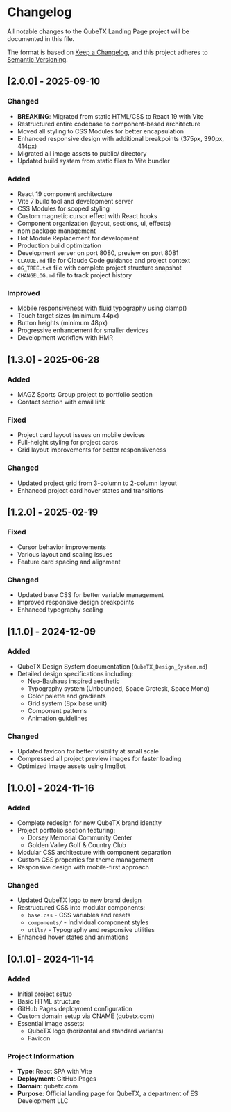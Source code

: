 # Changelog

All notable changes to the QubeTX Landing Page project will be documented in this file.

The format is based on [Keep a Changelog](https://keepachangelog.com/en/1.0.0/),
and this project adheres to [Semantic Versioning](https://semver.org/spec/v2.0.0.html).

## [2.0.0] - 2025-09-10

### Changed
- **BREAKING**: Migrated from static HTML/CSS to React 19 with Vite
- Restructured entire codebase to component-based architecture
- Moved all styling to CSS Modules for better encapsulation
- Enhanced responsive design with additional breakpoints (375px, 390px, 414px)
- Migrated all image assets to public/ directory
- Updated build system from static files to Vite bundler

### Added
- React 19 component architecture
- Vite 7 build tool and development server
- CSS Modules for scoped styling
- Custom magnetic cursor effect with React hooks
- Component organization (layout, sections, ui, effects)
- npm package management
- Hot Module Replacement for development
- Production build optimization
- Development server on port 8080, preview on port 8081
- `CLAUDE.md` file for Claude Code guidance and project context
- `OG_TREE.txt` file with complete project structure snapshot
- `CHANGELOG.md` file to track project history

### Improved
- Mobile responsiveness with fluid typography using clamp()
- Touch target sizes (minimum 44px)
- Button heights (minimum 48px)
- Progressive enhancement for smaller devices
- Development workflow with HMR

## [1.3.0] - 2025-06-28

### Added
- MAGZ Sports Group project to portfolio section
- Contact section with email link

### Fixed
- Project card layout issues on mobile devices
- Full-height styling for project cards
- Grid layout improvements for better responsiveness

### Changed
- Updated project grid from 3-column to 2-column layout
- Enhanced project card hover states and transitions

## [1.2.0] - 2025-02-19

### Fixed
- Cursor behavior improvements
- Various layout and scaling issues
- Feature card spacing and alignment

### Changed
- Updated base CSS for better variable management
- Improved responsive design breakpoints
- Enhanced typography scaling

## [1.1.0] - 2024-12-09

### Added
- QubeTX Design System documentation (`QubeTX_Design_System.md`)
- Detailed design specifications including:
  - Neo-Bauhaus inspired aesthetic
  - Typography system (Unbounded, Space Grotesk, Space Mono)
  - Color palette and gradients
  - Grid system (8px base unit)
  - Component patterns
  - Animation guidelines

### Changed
- Updated favicon for better visibility at small scale
- Compressed all project preview images for faster loading
- Optimized image assets using ImgBot

## [1.0.0] - 2024-11-16

### Added
- Complete redesign for new QubeTX brand identity
- Project portfolio section featuring:
  - Dorsey Memorial Community Center
  - Golden Valley Golf & Country Club
- Modular CSS architecture with component separation
- Custom CSS properties for theme management
- Responsive design with mobile-first approach

### Changed
- Updated QubeTX logo to new brand design
- Restructured CSS into modular components:
  - `base.css` - CSS variables and resets
  - `components/` - Individual component styles
  - `utils/` - Typography and responsive utilities
- Enhanced hover states and animations

## [0.1.0] - 2024-11-14

### Added
- Initial project setup
- Basic HTML structure
- GitHub Pages deployment configuration
- Custom domain setup via CNAME (qubetx.com)
- Essential image assets:
  - QubeTX logo (horizontal and standard variants)
  - Favicon

### Project Information
- **Type**: React SPA with Vite
- **Deployment**: GitHub Pages
- **Domain**: qubetx.com
- **Purpose**: Official landing page for QubeTX, a department of ES Development LLC